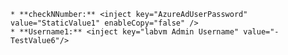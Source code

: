 	* **checkNNumber:** <inject key="AzureAdUserPassword" value="StaticValue1" enableCopy="false" />
	* **Username1:** <inject key="labvm Admin Username" value="-TestValue6"/>
